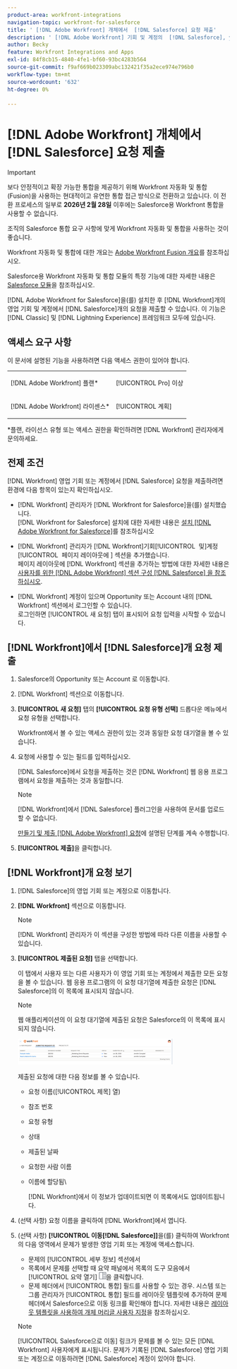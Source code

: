 ```yaml
---
product-area: workfront-integrations
navigation-topic: workfront-for-salesforce
title: ' [!DNL Adobe Workfront] 개체에서  [!DNL Salesforce] 요청 제출'
description: ' [!DNL Adobe Workfront] 기회 및 계정의  [!DNL Salesforce], you can submit [!DNL Workfront] for [!DNL Salesforce] 요청을 설치한 후. 이 기능은 Classic 및 Lightning Experience 프레임워크 모두에 있습니다.'
author: Becky
feature: Workfront Integrations and Apps
exl-id: 84f8cb15-4840-4fe1-bf60-93bc4283b564
source-git-commit: f9af669b023309abc132421f35a2ece974e796b0
workflow-type: tm+mt
source-wordcount: '632'
ht-degree: 0%

---
```


# [!DNL Adobe Workfront] 개체에서 [!DNL Salesforce] 요청 제출

>[!IMPORTANT]
>
>보다 안정적이고 확장 가능한 통합을 제공하기 위해 Workfront 자동화 및 통합(Fusion)을 사용하는 현대적이고 유연한 통합 접근 방식으로 전환하고 있습니다. 이 전환 프로세스의 일부로 **2026년 2월 28일** 이후에는 Salesforce용 Workfront 통합을 사용할 수 없습니다.
>
>조직의 Salesforce 통합 요구 사항에 맞게 Workfront 자동화 및 통합을 사용하는 것이 좋습니다.
>
>Workfront 자동화 및 통합에 대한 개요는 [Adobe Workfront Fusion 개요](https://experienceleague.adobe.com/ko/docs/workfront-fusion/using/get-started-with-fusion/understand-workfront-fusion/workfront-fusion-overview)를 참조하십시오.
>
>Salesforce용 Workfront 자동화 및 통합 모듈의 특정 기능에 대한 자세한 내용은 [Salesforce 모듈](https://experienceleague.adobe.com/ko/docs/workfront-fusion/using/references/apps-and-their-modules/third-party-app-connectors/salesforce-modules)을 참조하십시오.

[!DNL Adobe Workfront for Salesforce]을(를) 설치한 후 [!DNL Workfront]개의 영업 기회 및 계정에서 [!DNL Salesforce]개의 요청을 제출할 수 있습니다. 이 기능은 [!DNL Classic] 및 [!DNL Lightning Experience] 프레임워크 모두에 있습니다.

## 액세스 요구 사항

이 문서에 설명된 기능을 사용하려면 다음 액세스 권한이 있어야 합니다.

<table style="table-layout:auto"> 
 <col> 
 <col> 
 <tbody> 
  <tr> 
   <td role="rowheader"><p>[!DNL Adobe Workfront] 플랜*</p></td> 
   <td> <p>[!UICONTROL Pro] 이상</p> </td> 
  </tr> 
  <tr> 
   <td role="rowheader"><p>[!DNL Adobe Workfront] 라이센스*</p></td> 
   <td> <p>[!UICONTROL 계획]</p> </td> 
  </tr> 
 </tbody> 
</table>

&#42;플랜, 라이선스 유형 또는 액세스 권한을 확인하려면 [!DNL Workfront] 관리자에게 문의하세요.

## 전제 조건

[!DNL Workfront] 영업 기회 또는 계정에서 [!DNL Salesforce] 요청을 제출하려면 환경에 다음 항목이 있는지 확인하십시오.

* [!DNL Workfront] 관리자가 [!DNL Workfront for Salesforce]을(를) 설치했습니다.\
   [!DNL Workfront for Salesforce] 설치에 대한 자세한 내용은 [설치 [!DNL Adobe Workfront for Salesforce]](../../workfront-integrations-and-apps/using-workfront-with-salesforce/install-workfront-for-salesforce.md)를 참조하십시오

* [!DNL Workfront] 관리자가 [!DNL Workfront]기회[!UICONTROL &#x200B; 및 &#x200B;]계정[!UICONTROL &#x200B; 페이지 레이아웃에 &#x200B;] 섹션을 추가했습니다.\
   페이지 레이아웃에 [!DNL Workfront] 섹션을 추가하는 방법에 대한 자세한 내용은 [사용자를 위한  [!DNL Adobe Workfront] 섹션 구성 [!DNL Salesforce] 을 참조하십시오](../../workfront-integrations-and-apps/using-workfront-with-salesforce/configure-wf-section-for-salesforce-users.md).

* [!DNL Workfront] 계정이 있으며 Opportunity 또는 Account 내의 [!DNL Workfront] 섹션에서 로그인할 수 있습니다.\
   로그인하면 [!UICONTROL 새 요청] 탭이 표시되어 요청 입력을 시작할 수 있습니다.

## [!DNL Workfront]에서 [!DNL Salesforce]개 요청 제출

1. Salesforce의 Opportunity 또는 Account 로 이동합니다.
1. [!DNL Workfront] 섹션으로 이동합니다.
1. **[!UICONTROL 새 요청]** 탭의 **[!UICONTROL 요청 유형 선택]** 드롭다운 메뉴에서 요청 유형을 선택합니다.

   Workfront에서 볼 수 있는 액세스 권한이 있는 것과 동일한 요청 대기열을 볼 수 있습니다.

1. 요청에 사용할 수 있는 필드를 입력하십시오.

   [!DNL Salesforce]에서 요청을 제출하는 것은 [!DNL Workfront] 웹 응용 프로그램에서 요청을 제출하는 것과 동일합니다.

   >[!NOTE]
   >
   >[!DNL Workfront]에서 [!DNL Salesforce] 플러그인을 사용하여 문서를 업로드할 수 없습니다.

   [만들기 및 제출 [!DNL Adobe Workfront] 요청](../../manage-work/requests/create-requests/create-submit-requests.md)에 설명된 단계를 계속 수행합니다.

1. **[!UICONTROL 제출]**&#x200B;을 클릭합니다.

## [!DNL Workfront]개 요청 보기

1. [!DNL Salesforce]의 영업 기회 또는 계정으로 이동합니다.
1. **[!DNL Workfront]** 섹션으로 이동합니다.

   >[!NOTE]
   >
   >[!DNL Workfront] 관리자가 이 섹션을 구성한 방법에 따라 다른 이름을 사용할 수 있습니다.

1. **[!UICONTROL 제출된 요청]** 탭을 선택합니다.

   이 탭에서 사용자 또는 다른 사용자가 이 영업 기회 또는 계정에서 제출한 모든 요청을 볼 수 있습니다. 웹 응용 프로그램의 이 요청 대기열에 제출한 요청은 [!DNL Salesforce]의 이 목록에 표시되지 않습니다.

   >[!NOTE]
   >
   >웹 애플리케이션의 이 요청 대기열에 제출된 요청은 Salesforce의 이 목록에 표시되지 않습니다.

   ![salesforce_submitted_requests.png](assets/salesforce-submitted-requests-350x58.png)

   제출된 요청에 대한 다음 정보를 볼 수 있습니다.

   * 요청 이름([!UICONTROL 제목] 열)
   * 참조 번호
   * 요청 유형
   * 상태
   * 제출된 날짜
   * 요청한 사람 이름
   * 이름에 할당됨\

     [!DNL Workfront]에서 이 정보가 업데이트되면 이 목록에서도 업데이트됩니다.

1. (선택 사항) 요청 이름을 클릭하여 [!DNL Workfront]에서 엽니다.

1. (선택 사항) **[!UICONTROL 이동[!DNL Salesforce]]**&#x200B;을(를) 클릭하여 Workfront의 다음 영역에서 문제가 발생한 영업 기회 또는 계정에 액세스합니다.

   * 문제의 [!UICONTROL 세부 정보] 섹션에서
   * 목록에서 문제를 선택할 때 요약 패널에서 목록의 도구 모음에서 [!UICONTROL 요약 열기] ![요약 패널 아이콘](assets/summary-panel-icon.png)을 클릭합니다.
   * 문제 헤더에서 [!UICONTROL 통합] 필드를 사용할 수 있는 경우. 시스템 또는 그룹 관리자가 [!UICONTROL 통합] 필드를 레이아웃 템플릿에 추가하여 문제 헤더에서 Salesforce으로 이동 링크를 확인해야 합니다. 자세한 내용은 [레이아웃 템플릿을 사용하여 개체 머리글 사용자 지정](../../administration-and-setup/customize-workfront/use-layout-templates/customize-object-headers.md)을 참조하십시오.

   >[!NOTE]
   >
   >[!UICONTROL Salesforce으로 이동] 링크가 문제를 볼 수 있는 모든 [!DNL Workfront] 사용자에게 표시됩니다. 문제가 기록된 [!DNL Salesforce] 영업 기회 또는 계정으로 이동하려면 [!DNL Salesforce] 계정이 있어야 합니다.
